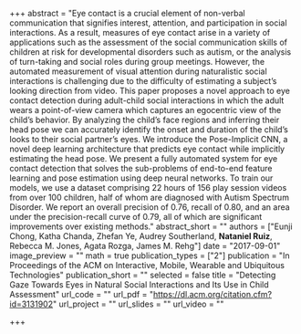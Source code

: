 +++
abstract = "Eye contact is a crucial element of non-verbal communication that signifies interest, attention, and participation in social interactions. As a result, measures of eye contact arise in a variety of applications such as the assessment of the social communication skills of children at risk for developmental disorders such as autism, or the analysis of turn-taking and social roles during group meetings. However, the automated measurement of visual attention during naturalistic social interactions is challenging due to the difficulty of estimating a subject’s looking direction from video. This paper proposes a novel approach to eye contact detection during adult-child social interactions in which the adult wears a point-of-view camera which captures an egocentric view of the child’s behavior. By analyzing the child’s face regions and inferring their head pose we can accurately identify the onset and duration of the child’s looks to their social partner’s eyes. We introduce the Pose-Implicit CNN, a novel deep learning architecture that predicts eye contact while implicitly estimating the head pose. We present a fully automated system for eye contact detection that solves the sub-problems of end-to-end feature learning and pose estimation using deep neural networks. To train our models, we use a dataset comprising 22 hours of 156 play session videos from over 100 children, half of whom are diagnosed with Autism Spectrum Disorder. We report an overall precision of 0.76, recall of 0.80, and an area under the precision-recall curve of 0.79, all of which are significant improvements over existing methods."
abstract_short = ""
authors = ["Eunji Chong, Katha Chanda, Zhefan Ye, Audrey Southerland, **Nataniel Ruiz**, Rebecca M. Jones, Agata Rozga, James M. Rehg"]
date = "2017-09-01"
image_preview = ""
math = true
publication_types = ["2"]
publication = "In Proceedings of the ACM on Interactive, Mobile, Wearable and Ubiquitous Technologies"
publication_short = ""
selected = false
title = "Detecting Gaze Towards Eyes in Natural Social Interactions and Its Use in Child Assessment"
url_code = ""
url_pdf = "https://dl.acm.org/citation.cfm?id=3131902"
url_project = ""
url_slides = ""
url_video = ""

+++
